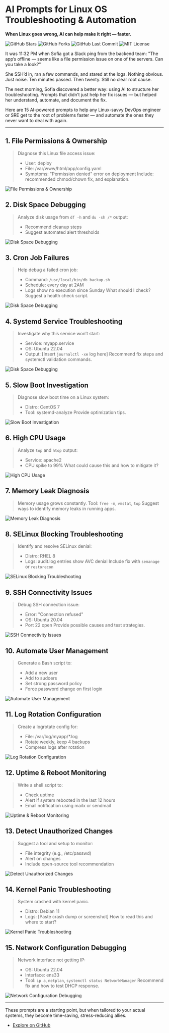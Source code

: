 # AI Prompts for Linux OS Troubleshooting & Automation

**When Linux goes wrong, AI can help make it right — faster.**

![GitHub Stars](https://img.shields.io/github/stars/Here2ServeU/Linux-AI-Toolkit?style=social)
![GitHub Forks](https://img.shields.io/github/forks/Here2ServeU/Linux-AI-Toolkit?style=social)
![GitHub Last Commit](https://img.shields.io/github/last-commit/Here2ServeU/Linux-AI-Toolkit)
![MIT License](https://img.shields.io/badge/license-MIT-blue.svg)

It was 11:32 PM when Sofia got a Slack ping from the backend team: "The app’s offline — seems like a file permission issue on one of the servers. Can you take a look?"

She SSH’d in, ran a few commands, and stared at the logs. Nothing obvious. Just noise. Ten minutes passed. Then twenty. Still no clear root cause.

The next morning, Sofia discovered a better way: using AI to structure her troubleshooting. Prompts that didn’t just help her fix issues — but helped her understand, automate, and document the fix.

Here are 15 AI-powered prompts to help any Linux-savvy DevOps engineer or SRE get to the root of problems faster — and automate the ones they never want to deal with again.

---

## 1. File Permissions & Ownership
> Diagnose this Linux file access issue:
> - User: deploy
> - File: /var/www/html/app/config.yaml
> - Symptoms: "Permission denied" error on deployment
> Include: recommended chmod/chown fix, and explanation.

![File Permissions & Ownership](assets/prompt-1.png)

## 2. Disk Space Debugging
> Analyze disk usage from `df -h` and `du -sh /*` output:
> - Recommend cleanup steps
> - Suggest automated alert thresholds

![Disk Space Debugging](assets/prompt-2.png)

## 3. Cron Job Failures
> Help debug a failed cron job:
> - Command: `/usr/local/bin/db_backup.sh`
> - Schedule: every day at 2AM
> - Logs show no execution since Sunday
> What should I check? Suggest a health check script.

![Disk Space Debugging](assets/prompt-3.png)

## 4. Systemd Service Troubleshooting
> Investigate why this service won’t start:
> - Service: myapp.service
> - OS: Ubuntu 22.04
> - Output: [Insert `journalctl -xe` log here]
> Recommend fix steps and systemctl validation commands.

![Disk Space Debugging](assets/prompt-4.png)

## 5. Slow Boot Investigation
> Diagnose slow boot time on a Linux system:
> - Distro: CentOS 7
> - Tool: systemd-analyze
> Provide optimization tips.

![Slow Boot Investigation](assets/prompt-5.png)

## 6. High CPU Usage
> Analyze `top` and `htop` output:
> - Service: apache2
> - CPU spike to 99%
> What could cause this and how to mitigate it?

![High CPU Usage](assets/prompt-6.png)

## 7. Memory Leak Diagnosis
> Memory usage grows constantly.
> Tool: `free -m`, `vmstat`, `top`
> Suggest ways to identify memory leaks in running apps.

![Memory Leak Diagnosis](assets/prompt-7.png)

## 8. SELinux Blocking Troubleshooting
> Identify and resolve SELinux denial:
> - Distro: RHEL 8
> - Logs: audit.log entries show AVC denial
> Include fix with `semanage` or `restorecon`

![SELinux Blocking Troubleshooting](assets/prompt-8.png)

## 9. SSH Connectivity Issues
> Debug SSH connection issue:
> - Error: "Connection refused"
> - OS: Ubuntu 20.04
> - Port 22 open
> Provide possible causes and test strategies.

![SSH Connectivity Issues](assets/prompt-9.png)

## 10. Automate User Management
> Generate a Bash script to:
> - Add a new user
> - Add to sudoers
> - Set strong password policy
> - Force password change on first login

![Automate User Management](assets/prompt-10.png)

## 11. Log Rotation Configuration
> Create a logrotate config for:
> - File: /var/log/myapp/*.log
> - Rotate weekly, keep 4 backups
> - Compress logs after rotation

![Log Rotation Configuration](assets/prompt-11.png)

## 12. Uptime & Reboot Monitoring
> Write a shell script to:
> - Check uptime
> - Alert if system rebooted in the last 12 hours
> - Email notification using mailx or sendmail

![Uptime & Reboot Monitoring](assets/prompt-12.png)

## 13. Detect Unauthorized Changes
> Suggest a tool and setup to monitor:
> - File integrity (e.g., /etc/passwd)
> - Alert on changes
> - Include open-source tool recommendation

![Detect Unauthorized Changes](assets/prompt-13.png)

## 14. Kernel Panic Troubleshooting
> System crashed with kernel panic.
> - Distro: Debian 11
> - Logs: [Paste crash dump or screenshot]
> How to read this and where to start?

![Kernel Panic Troubleshooting](assets/prompt-14.png)

## 15. Network Configuration Debugging
> Network interface not getting IP:
> - OS: Ubuntu 22.04
> - Interface: ens33
> - Tool: `ip a`, `netplan`, `systemctl status NetworkManager`
> Recommend fix and how to test DHCP response.

![Network Configuration Debugging](assets/prompt-15.png)

---

These prompts are a starting point, but when tailored to your actual systems, they become time-saving, stress-reducing allies.

- [Explore on GitHub](https://github.com/Here2ServeU/DevOps-AI-Toolkit)

